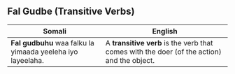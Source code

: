## Fal Gudbe (Transitive Verbs)

| **Somali**                                         | **English**                                                         |
|----------------------------------------------------|---------------------------------------------------------------------|
| **Fal gudbuhu** waa falku la yimaada yeeleha iyo layeelaha. | A **transitive verb** is the verb that comes with the doer (of the action) and the object. |
